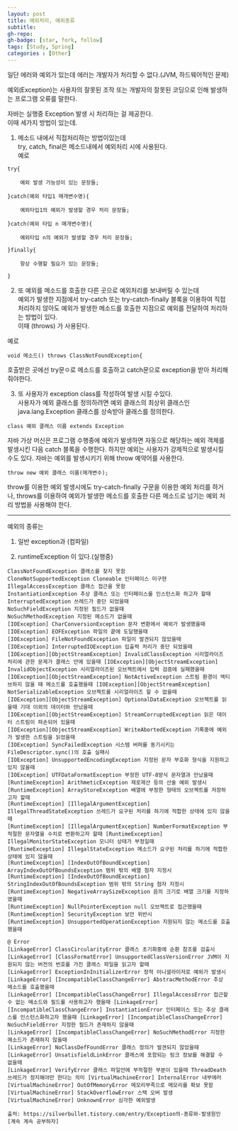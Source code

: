 ```yaml
---
layout: post
title: 예외처리, 예외종류
subtitle: 
gh-repo: 
gh-badge: [star, fork, follow]
tags: [Study, Spring]
categories : [Other]
---
```


일단 에러와 예외가 있는데
에러는 개발자가 처리할 수 없다.(JVM, 하드웨어적인 문제)

예외(Exception)는 사용자의 잘못된 조작 또는 개발자의 잘못된 코딩으로 인해 발생하는 프로그램 오류를 말한다. 

자바는 실행중 Exception 발생 시 처리하는 걸 제공한다.   
이때 세가지 방법이 있는데.   
1) 메소드 내에서 직접처리하는 방법이있는데   
try, catch, final은 메소드내에서 예외처리 시에 사용된다.  
예로
~~~
try{

    예외 발생 가능성이 있는 문장들;

}catch(예외 타입1 매개변수명){

    예외타입1의 예외가 발생할 경우 처리 문장들;

}catch(예외 타입 n 매개변수명){

    예외타입 n의 예외가 발생할 경우 처리 문장들;

}finally{

    항상 수행할 필요가 있는 문장들;

}

~~~


2) 또 예외를 메소드를 호출한 다른 곳으로 예외처리를 보내버릴 수 있는데   
예외가 발생한 지점에서 try-catch 또는 try-catch-finally 블록을 이용하여 직접 처리하지 않아도 예외가 발생한 메소드를 호출한 지점으로 예외를 전달하여 처리하는 방법이 있다.   
이때 (throws) 가 사용된다.  

예로  
~~~
void 메소드() throws ClassNotFoundException{
~~~
호출받은 곳에선 try문ㅇ로 메소드를 호출하고 catch문으로 exception을 받아 처리해줘야한다.

3) 또 사용자가 exception class를 작성하여 발생 시킬 수있다.  
사용자가 예외 클래스를 정의하려면 예외 클래스의 최상위 클래스인 java.lang.Exception 클래스를 상속받아 클래스를 정의한다.

~~~
class 예외 클래스 이름 extends Exception
~~~

자바 가상 머신은 프로그램 수행중에 예외가 발생하면 자동으로 해당하는 예외 객체를 발생시킨 다음 catch 블록을 수행한다.
하지만 예외는 사용자가 강제적으로 발생시킬 수도 있다. 자바는 예외를 발생시키기 위해 throw 예약어를 사용한다.

~~~
throw new 예외 클래스 이름(매개변수);
~~~

throw를 이용한 예외 발생시에도 try-catch-finally 구문을 이용한 예외 처리를 하거나, throws를 이용하여 예외가 발생한 메소드를 호출한 다른 메소드로 넘기는 예외 처리 방법을 사용해야 한다.


---

예외의 종류는

1. 일반 exception과 (컴파일)  

2. runtimeException 이 있다.(실행중)

~~~
ClassNotFoundException 클래스를 찾지 못함 
CloneNotSupportedException Cloneable 인터페이스 미구현 
IllegalAccessException 클래스 접근을 못함 
InstantiationException 추상 클래스 또는 인터페이스를 인스턴스화 하고자 할때 
InterruptedException 쓰레드가 중단 되었을때 
NoSuchFieldException 지정된 필드가 없을때 
NoSuchMethodException 지정된 메소드가 없을때 
[IOException] CharConversionException 문자 변환에서 예외가 발생했을때 
[IOException] EOFException 파일의 끝에 도달했을때 
[IOException] FileNotFoundException 파일이 발견되지 않았을때 
[IOException] InterruptedIOException 입출력 처리가 중단 되었을때 
[IOException][ObjectStreamException] InvalidClassException 시리얼라이즈 처리에 관한 문제가 클래스 안에 있을때 [IOException][ObjectStreamException] InvalidObjectException 시리얼라이즈된 오브젝트에서 입력 검증에 실패했을때 [IOException][ObjectStreamException] NotActiveException 스트림 환경이 액티브하지 않을 때 메소드를 호출했을때 [IOException][ObjectStreamException] NotSerializableException 오브젝트를 시리얼라이즈 할 수 없을때 
[IOException][ObjectStreamException] OptionalDataException 오브젝트를 읽을때 기대 이외의 데이터와 만났을때 
[IOException][ObjectStreamException] StreamCorruptedException 읽은 데이터 스트림이 파손되어 있을때 
[IOException][ObjectStreamException] WriteAbortedException 기록중에 예외가 발생한 스트림을 읽었을때 
[IOException] SyncFailedException 시스템 버퍼를 동기시키는 FileDescriptor.sync()의 호출 실패시 
[IOException] UnsupportedEncodingException 지정된 문자 부호화 형식을 지원하고 있지 않을때 
[IOException] UTFDataFormatException 부정한 UTF-8방식 문자열과 만났을때 
[RuntimeException] ArithmeticException 제로제산 등의 산술 예외 발생시 
[RuntimeException] ArrayStoreException 배열에 부정한 형태의 오브젝트를 저장하고자 할때 
[RuntimeException] [IllegalArgumentException] IllegalThreadStateException 쓰레드가 요구된 처리를 하기에 적합한 상태에 있지 않을때   
[RuntimeException] [IllegalArgumentException] NumberFormatException 부적절한 문자열을 수치로 변환하고자 할때 [RuntimeException] IllegalMonitorStateException 모니터 상태가 부정일때 
[RuntimeException] IllegalStateException 메소드가 요구된 처리를 하기에 적합한 상태에 있지 않을때 
[RuntimeException] [IndexOutOfBoundException] ArrayIndexOutOfBoundsException 범위 밖의 배열 첨자 지정시 [RuntimeException] [IndexOutOfBoundException] StringIndexOutOfBoundsException 범위 밖의 String 첨자 지정시 [RuntimeException] NegativeArraySizeException 음의 크기로 배열 크기를 지정하였을때 
[RuntimeException] NullPointerException null 오브젝트로 접근했을때 
[RuntimeException] SecurityException 보안 위반시 
[RuntimeException] UnsupportedOperationException 지원되지 않는 메소드를 호출했을때 

@ Error 
[LinkageError] ClassCircularityError 클래스 초기화중에 순환 참조를 검출시 
[LinkageError] [ClassFormatError] UnsupportedClassVersionError JVM이 지원되지 않는 버전의 번호를 가진 클래스 파일을 읽고자 할때 
[LinkageError] ExceptionInInitializerError 정적 이니셜라이저로 예외가 발생시 
[LinkageError] [IncompatibleClassChangeError] AbstracMethodError 추상 메소드를 호출했을때 
[LinkageError] [IncompatibleClassChangeError] IllegalAccessError 접근할 수 없는 메소드와 필드를 사용하고자 했을때 [LinkageError] [IncompatibleClassChangeError] InstantiationError 인터페이스 또는 추상 클래스를 인스턴스화하고자 했을때 [LinkageError] [IncompatibleClassChangeError] NoSuchFieldError 지정한 필드가 존재하지 않을때 
[LinkageError] [IncompatibleClassChangeError] NoSuchMethodError 지정한 메소드가 존재하지 않을때 
[LinkageError] NoClassDefFoundError 클래스 정의가 발견되지 않았을때
[LinkageError] UnsatisfieldLinkError 클래스에 포함되는 링크 정보를 해결할 수 없을때 
[LinkageError] VerifyError 클래스 파일안에 부적절한 부분이 있을때 ThreadDeath 쓰레드가 정지해야만 한다는 의미 [VirtualMachineError] InternalError 내부에러 
[VirtualMachineError] OutOfMemoryError 메모리부족으로 메모리를 확보 못함 
[VirtualMachineError] StackOverflowError 스택 오버 발생 
[VirtualMachineError] UnknownError 심각한 예외발생

출처: https://silverbullet.tistory.com/entry/Exception의-종류와-발생원인 [계속 계속 공부하자]


~~~